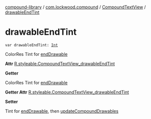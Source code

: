 [compound-library](../../index.md) / [com.lockwood.compound](../index.md) / [CompoundTextView](index.md) / [drawableEndTint](./drawable-end-tint.md)

# drawableEndTint

`var drawableEndTint: `[`Int`](https://kotlinlang.org/api/latest/jvm/stdlib/kotlin/-int/index.html)

ColorRes Tint for [endDrawable](end-drawable.md)

**Attr**
[R.styleable.CompoundTextView_drawableEndTint](#)

**Getter**

ColorRes Tint for [endDrawable](end-drawable.md)

**Getter Attr**
[R.styleable.CompoundTextView_drawableEndTint](#)

**Setter**

Tint for [endDrawable](end-drawable.md), then [updateCompoundDrawables](update-compound-drawables.md)

